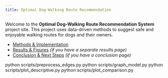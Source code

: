 ```yaml
---
title: Optimal Dog-Walking Route Recommendation
---
```




Welcome to the **Optimal Dog-Walking Route Recommendation System** project site. This project uses data-driven methods to suggest safe and enjoyable walking routes for dogs and their owners.



- [Methods & Implementation](docs/graph_modeling.html)  
- [Results & Figures](docs/results.html) *(if you have a separate results page)*  
- [Conclusion & Next Steps](docs/conclusion.html) *(if you have a conclusion page)*  




python scripts/preprocess_edges.py
python scripts/graph_model.py
python scripts/plot_descriptive.py
python scripts/plot_comparison.py






